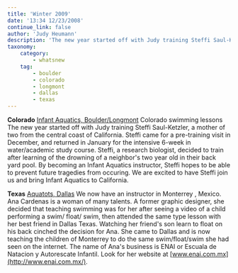 ```yaml
---
title: 'Winter 2009'
date: '13:34 12/23/2008'
continue_link: false
author: 'Judy Heumann'
description: 'The new year started off with Judy training Steffi Saul-Ketzler'
taxonomy:
    category:
        - whatsnew
    tag:
        - boulder
        - colorado
        - longmont
        - dallas
        - texas
---
```


**Colorado**
[Infant Aquatics, Boulder/Longmont](#)
Colorado swimming lessons The new year started off with Judy training Steffi Saul-Ketzler, a mother of two from the central coast of California. Steffi came for a pre-training visit in December, and returned in January for the intensive 6-week in water/academic study course. Steffi, a research biologist, decided to train after learning of the drowning of a neighbor's two year old in their back yard pool. By becoming an Infant Aquatics instructor, Steffi hopes to be able to prevent future tragedies from occuring. We are excited to have Steffi join us and bring Infant Aquatics to California.


**Texas**
[Aquatots, Dallas](#)
We now have an instructor in Monterrey , Mexico. Ana Cardenas is a woman of many talents. A former graphic designer, she decided that teaching swimming was for her after seeing a video of a child performing a swim/ float/ swim, then attended the same type lesson with her best friend in Dallas Texas. Watching her friend's son learn to float on his back cinched the decision for Ana. She came to Dallas and is now teaching the children of Monterrey to do the same swim/float/swim she had seen on the internet. The name of Ana's business is ENAI or Escuala de Natacion y Autorescate Infantil. Look for her website at [www.enai.com.mx](http://www.enai.com.mx/).